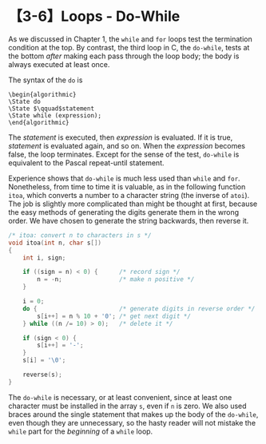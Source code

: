 # 【3-6】Loops - Do-While

As we discussed in Chapter 1, the `while` and `for` loops test the termination condition at the top. By contrast, the third loop in C, the `do-while`, tests at the bottom *after* making each pass through the loop body; the body is always executed at least once.

The syntax of the `do` is

```algorithm
\begin{algorithmic}
\State do
\State $\qquad$statement
\State while (expression);
\end{algorithmic}
```

The $statement$ is executed, then $expression$ is evaluated. If it is true, $statement$ is evaluated again, and so on. When the $expression$ becomes false, the loop terminates. Except for the sense of the test, `do-while` is equivalent to the Pascal repeat-until statement.

Experience shows that `do-while` is much less used than `while` and `for`. Nonetheless, from time to time it is valuable, as in the following function `itoa`, which converts a number to a character string (the inverse of `atoi`). The job is slightly more complicated than might be thought at first, because the easy methods of generating the digits generate them in the wrong order. We have chosen to generate the string backwards, then reverse it.

```c
/* itoa: convert n to characters in s */
void itoa(int n, char s[])
{
    int i, sign;

    if ((sign = n) < 0) {      /* record sign */
        n = -n;                /* make n positive */
    }

    i = 0;
    do {                       /* generate digits in reverse order */
        s[i++] = n % 10 + '0'; /* get next digit */
    } while ((n /= 10) > 0);   /* delete it */

    if (sign < 0) {
        s[i++] = '-';
    }
    s[i] = '\0';

    reverse(s);
}
```

The `do-while` is necessary, or at least convenient, since at least one character must be installed in the array `s`, even if `n` is zero. We also used braces around the single statement that makes up the body of the `do-while`, even though they are unnecessary, so the hasty reader will not mistake the `while` part for the *beginning* of a `while` loop.
